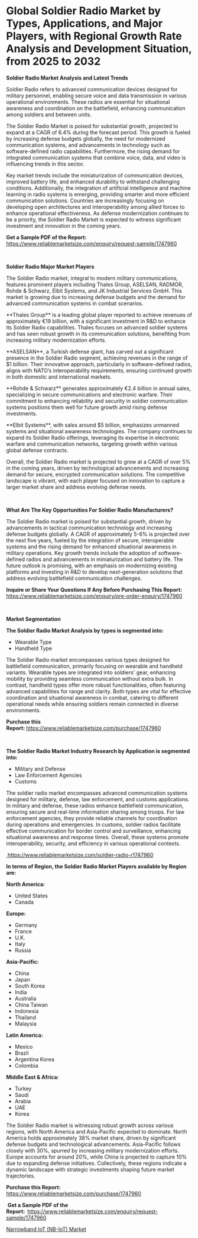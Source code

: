 <p><h1>Global Soldier Radio Market by Types, Applications, and Major Players, with Regional Growth Rate Analysis and Development Situation, from 2025 to 2032</h1></p><p><strong>Soldier Radio Market Analysis and Latest Trends</strong></p>
<p><p>Soldier Radio refers to advanced communication devices designed for military personnel, enabling secure voice and data transmission in various operational environments. These radios are essential for situational awareness and coordination on the battlefield, enhancing communication among soldiers and between units.</p><p>The Soldier Radio Market is poised for substantial growth, projected to expand at a CAGR of 6.4% during the forecast period. This growth is fueled by increasing defense budgets globally, the need for modernized communication systems, and advancements in technology such as software-defined radio capabilities. Furthermore, the rising demand for integrated communication systems that combine voice, data, and video is influencing trends in this sector.</p><p>Key market trends include the miniaturization of communication devices, improved battery life, and enhanced durability to withstand challenging conditions. Additionally, the integration of artificial intelligence and machine learning in radio systems is emerging, providing smarter and more efficient communication solutions. Countries are increasingly focusing on developing open architectures and interoperability among allied forces to enhance operational effectiveness. As defense modernization continues to be a priority, the Soldier Radio Market is expected to witness significant investment and innovation in the coming years.</p></p>
<p><strong>Get a Sample PDF of the Report:&nbsp;</strong> <a href="https://www.reliablemarketsize.com/enquiry/request-sample/1747960?utm_campaign=2876&utm_medium=2&utm_source=Github&utm_content=ia&utm_term=08042025&utm_id=soldier-radio">https://www.reliablemarketsize.com/enquiry/request-sample/1747960</a></p>
<p>&nbsp;</p>
<p><strong>Soldier Radio Major Market Players</strong></p>
<p><p>The Soldier Radio market, integral to modern military communications, features prominent players including Thales Group, ASELSAN, RADMOR, Rohde & Schwarz, Elbit Systems, and JK Industrial Services GmbH. This market is growing due to increasing defense budgets and the demand for advanced communication systems in combat scenarios.</p><p>**Thales Group** is a leading global player reported to achieve revenues of approximately €19 billion, with a significant investment in R&D to enhance its Soldier Radio capabilities. Thales focuses on advanced soldier systems and has seen robust growth in its communication solutions, benefiting from increasing military modernization efforts.</p><p>**ASELSAN**, a Turkish defense giant, has carved out a significant presence in the Soldier Radio segment, achieving revenues in the range of $1 billion. Their innovative approach, particularly in software-defined radios, aligns with NATO’s interoperability requirements, ensuring continued growth in both domestic and international markets.</p><p>**Rohde & Schwarz** generates approximately €2.4 billion in annual sales, specializing in secure communications and electronic warfare. Their commitment to enhancing reliability and security in soldier communication systems positions them well for future growth amid rising defense investments.</p><p>**Elbit Systems**, with sales around $5 billion, emphasizes unmanned systems and situational awareness technologies. The company continues to expand its Soldier Radio offerings, leveraging its expertise in electronic warfare and communication networks, targeting growth within various global defense contracts.</p><p>Overall, the Soldier Radio market is projected to grow at a CAGR of over 5% in the coming years, driven by technological advancements and increasing demand for secure, encrypted communication solutions. The competitive landscape is vibrant, with each player focused on innovation to capture a larger market share and address evolving defense needs.</p></p>
<p>&nbsp;</p>
<p><strong>What Are The Key Opportunities For Soldier Radio Manufacturers?</strong></p>
<p><p>The Soldier Radio market is poised for substantial growth, driven by advancements in tactical communication technology and increasing defense budgets globally. A CAGR of approximately 5-6% is projected over the next five years, fueled by the integration of secure, interoperable systems and the rising demand for enhanced situational awareness in military operations. Key growth trends include the adoption of software-defined radios and advancements in miniaturization and battery life. The future outlook is promising, with an emphasis on modernizing existing platforms and investing in R&D to develop next-generation solutions that address evolving battlefield communication challenges.</p></p>
<p><strong>Inquire or Share Your Questions If Any Before Purchasing This Report:</strong> <a href="https://www.reliablemarketsize.com/enquiry/pre-order-enquiry/1747960?utm_campaign=2876&utm_medium=2&utm_source=Github&utm_content=ia&utm_term=08042025&utm_id=soldier-radio">https://www.reliablemarketsize.com/enquiry/pre-order-enquiry/1747960</a></p>
<p>&nbsp;</p>
<p><strong>Market Segmentation</strong></p>
<p><strong>The Soldier Radio Market Analysis by types is segmented into:</strong></p>
<p><ul><li>Wearable Type</li><li>Handheld Type</li></ul></p>
<p><p>The Soldier Radio market encompasses various types designed for battlefield communication, primarily focusing on wearable and handheld variants. Wearable types are integrated into soldiers' gear, enhancing mobility by providing seamless communication without extra bulk. In contrast, handheld types offer more robust functionalities, often featuring advanced capabilities for range and clarity. Both types are vital for effective coordination and situational awareness in combat, catering to different operational needs while ensuring soldiers remain connected in diverse environments.</p></p>
<p><strong>Purchase this Report:&nbsp;</strong><a href="https://www.reliablemarketsize.com/purchase/1747960?utm_campaign=2876&utm_medium=2&utm_source=Github&utm_content=ia&utm_term=08042025&utm_id=soldier-radio">https://www.reliablemarketsize.com/purchase/1747960</a></p>
<p>&nbsp;</p>
<p><strong>The Soldier Radio Market Industry Research by Application is segmented into:</strong></p>
<p><ul><li>Military and Defense</li><li>Law Enforcement Agencies</li><li>Customs</li></ul></p>
<p><p>The soldier radio market encompasses advanced communication systems designed for military, defense, law enforcement, and customs applications. In military and defense, these radios enhance battlefield communication, ensuring secure and real-time information sharing among troops. For law enforcement agencies, they provide reliable channels for coordination during operations and emergencies. In customs, soldier radios facilitate effective communication for border control and surveillance, enhancing situational awareness and response times. Overall, these systems promote interoperability, security, and efficiency in various operational contexts.</p></p>
<p><a href="https://www.reliablemarketsize.com/soldier-radio-r1747960?utm_campaign=2876&utm_medium=2&utm_source=Github&utm_content=ia&utm_term=08042025&utm_id=soldier-radio">&nbsp;https://www.reliablemarketsize.com/soldier-radio-r1747960</a></p>
<p><strong>In terms of Region, the Soldier Radio Market Players available by Region are:</strong></p>
<p>
    <p> <strong> North America: </strong>
        <ul>
            <li>United States</li>
            <li>Canada</li>
        </ul>
        </p> 
    <p> <strong> Europe: </strong>
        <ul>
            <li>Germany</li>
            <li>France</li>
            <li>U.K.</li>
            <li>Italy</li>
            <li>Russia</li>
        </ul>
        </p> 
    <p> <strong> Asia-Pacific: </strong>
        <ul>
            <li>China</li>
            <li>Japan</li>
            <li>South Korea</li>
            <li>India</li>
            <li>Australia</li>
            <li>China Taiwan</li>
            <li>Indonesia</li>
            <li>Thailand</li>
            <li>Malaysia</li>
        </ul>
        </p> 
    <p> <strong> Latin America: </strong>
        <ul>
            <li>Mexico</li>
            <li>Brazil</li>
            <li>Argentina Korea</li>
            <li>Colombia</li>
        </ul>
        </p> 
    <p> <strong> Middle East & Africa: </strong>
        <ul>
            <li>Turkey</li>
            <li>Saudi</li>
            <li>Arabia</li>
            <li>UAE</li>
            <li>Korea</li>
        </ul>
    </p>
    </p>
<p><p>The Soldier Radio market is witnessing robust growth across various regions, with North America and Asia-Pacific expected to dominate. North America holds approximately 38% market share, driven by significant defense budgets and technological advancements. Asia-Pacific follows closely with 30%, spurred by increasing military modernization efforts. Europe accounts for around 20%, while China is projected to capture 10% due to expanding defense initiatives. Collectively, these regions indicate a dynamic landscape with strategic investments shaping future market trajectories.</p></p>
<p><strong>Purchase this Report: </strong><a href="https://www.reliablemarketsize.com/purchase/1747960?utm_campaign=2876&utm_medium=2&utm_source=Github&utm_content=ia&utm_term=08042025&utm_id=soldier-radio">https://www.reliablemarketsize.com/purchase/1747960</a></p>
<p>&nbsp;<strong>Get a Sample PDF of the Report:&nbsp;&nbsp;</strong><a href="https://www.reliablemarketsize.com/enquiry/request-sample/1747960?utm_campaign=2876&utm_medium=2&utm_source=Github&utm_content=ia&utm_term=08042025&utm_id=soldier-radio">https://www.reliablemarketsize.com/enquiry/request-sample/1747960</a></p>
<p><strong></strong></p>
<p><p><a href="https://github.com/penglatilles/Market-Research-Report-List-1/blob/main/narrowband-iot-nb-iot-market.md?utm_campaign=2876&utm_medium=2&utm_source=Github&utm_content=ia&utm_term=08042025&utm_id=soldier-radio">Narrowband IoT (NB-IoT) Market</a></p></p>